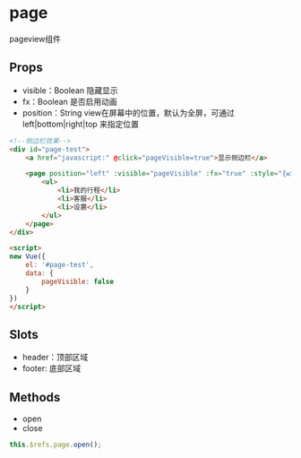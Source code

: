 page
===========
pageview组件


## Props

* visible：Boolean 隐藏显示
* fx：Boolean 是否启用动画
* position：String view在屏幕中的位置，默认为全屏，可通过left|bottom|right|top 来指定位置

```html
<!--侧边栏效果-->
<div id="page-test">
    <a href="javascript:" @click="pageVisible=true">显示侧边栏</a>

    <page position="left" :visible="pageVisible" :fx="true" :style="{width: '100px'}" ref="page">
        <ul>
            <li>我的行程</li>
            <li>客服</li>
            <li>设置</li>
        </ul>
    </page>
</div>

<script>
new Vue({
    el: '#page-test',
    data: {
        pageVisible: false
    }
})
</script>
```

## Slots

* header：顶部区域
* footer: 底部区域

## Methods

* open
* close

```js
this.$refs.page.open();
```